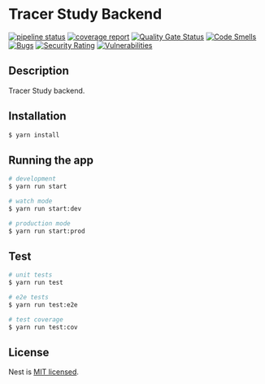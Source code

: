 # Tracer Study Backend


[![pipeline status](https://gitlab.cs.ui.ac.id/tracer-study-poltekssn/tracer-study-be/badges/staging/pipeline.svg)](https://gitlab.cs.ui.ac.id/tracer-study-poltekssn/tracer-study-be/-/commits/staging) 
[![coverage report](https://gitlab.cs.ui.ac.id/tracer-study-poltekssn/tracer-study-be/badges/staging/coverage.svg)](https://gitlab.cs.ui.ac.id/tracer-study-poltekssn/tracer-study-be/-/commits/staging)
[![Quality Gate Status](https://sonarqube.cs.ui.ac.id/api/project_badges/measure?project=tracer-study-poltekssn_tracer-study-be_AY2NA5YTk9qxTTGJIC0y&metric=alert_status)](https://sonarqube.cs.ui.ac.id/dashboard?id=tracer-study-poltekssn_tracer-study-be_AY2NA5YTk9qxTTGJIC0y)
[![Code Smells](https://sonarqube.cs.ui.ac.id/api/project_badges/measure?project=tracer-study-poltekssn_tracer-study-be_AY2NA5YTk9qxTTGJIC0y&metric=code_smells)](https://sonarqube.cs.ui.ac.id/dashboard?id=tracer-study-poltekssn_tracer-study-be_AY2NA5YTk9qxTTGJIC0y)
[![Bugs](https://sonarqube.cs.ui.ac.id/api/project_badges/measure?project=tracer-study-poltekssn_tracer-study-be_AY2NA5YTk9qxTTGJIC0y&metric=bugs)](https://sonarqube.cs.ui.ac.id/dashboard?id=tracer-study-poltekssn_tracer-study-be_AY2NA5YTk9qxTTGJIC0y)
[![Security Rating](https://sonarqube.cs.ui.ac.id/api/project_badges/measure?project=tracer-study-poltekssn_tracer-study-be_AY2NA5YTk9qxTTGJIC0y&metric=security_rating)](https://sonarqube.cs.ui.ac.id/dashboard?id=tracer-study-poltekssn_tracer-study-be_AY2NA5YTk9qxTTGJIC0y)
[![Vulnerabilities](https://sonarqube.cs.ui.ac.id/api/project_badges/measure?project=tracer-study-poltekssn_tracer-study-be_AY2NA5YTk9qxTTGJIC0y&metric=vulnerabilities)](https://sonarqube.cs.ui.ac.id/dashboard?id=tracer-study-poltekssn_tracer-study-be_AY2NA5YTk9qxTTGJIC0y)


## Description

Tracer Study backend.

## Installation

```bash
$ yarn install
```

## Running the app

```bash
# development
$ yarn run start

# watch mode
$ yarn run start:dev

# production mode
$ yarn run start:prod
```

## Test

```bash
# unit tests
$ yarn run test

# e2e tests
$ yarn run test:e2e

# test coverage
$ yarn run test:cov
```

## License

Nest is [MIT licensed](LICENSE).
